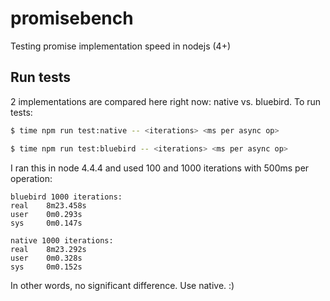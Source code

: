 # promisebench
Testing promise implementation speed in nodejs (4+)

## Run tests

2 implementations are compared here right now: native vs. bluebird. To run tests:

```bash
$ time npm run test:native -- <iterations> <ms per async op>

$ time npm run test:bluebird -- <iterations> <ms per async op>
```

I ran this in node 4.4.4 and used 100 and 1000 iterations with 500ms per operation:

```
bluebird 1000 iterations:
real   	8m23.458s
user   	0m0.293s
sys    	0m0.147s

native 1000 iterations:
real   	8m23.292s
user   	0m0.328s
sys    	0m0.152s
```

In other words, no significant difference. Use native. :)
